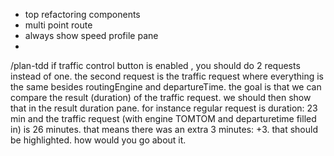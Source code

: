 - top refactoring components
- multi point route
- always show speed profile pane
-


/plan-tdd  if traffic control button is enabled , you should do 2 requests instead of one. the second request is the
  traffic request where everything is the same besides routingEngine and departureTime. the goal is that we can compare
  the result (duration) of the traffic request. we should then show that in the result duration pane. for instance
  regular request is duration: 23 min and the traffic request (with engine TOMTOM and departuretime filled in) is 26
  minutes. that means there was an extra 3 minutes: +3. that should be highlighted. how would you go about it.
